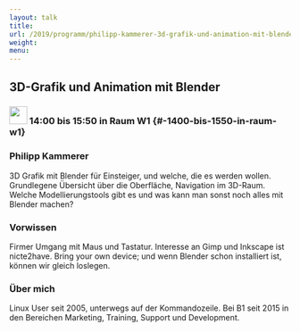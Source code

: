 ```yaml
---
layout: talk
title:
url: /2019/programm/philipp-kammerer-3d-grafik-und-animation-mit-blender/
weight:
menu:
---
```

## 3D-Grafik und Animation mit Blender

### <img height = "32" src="../../../images/workshop.svg"> 14:00 bis 15:50 in Raum W1 {#-1400-bis-1550-in-raum-w1}

### Philipp Kammerer

3D Grafik mit Blender für Einsteiger, und welche, die es werden wollen. Grundlegene Übersicht über die Oberfläche, Navigation im 3D-Raum. Welche Modellierungstools gibt es und was kann man sonst noch alles mit Blender machen?

### Vorwissen

Firmer Umgang mit Maus und Tastatur. Interesse an Gimp und Inkscape ist nicte2have. Bring your own device; und wenn Blender schon installiert ist, können wir gleich loslegen.

### Über mich

Linux User seit 2005, unterwegs auf der Kommandozeile. Bei B1 seit 2015 in den Bereichen Marketing, Training, Support und Development.

